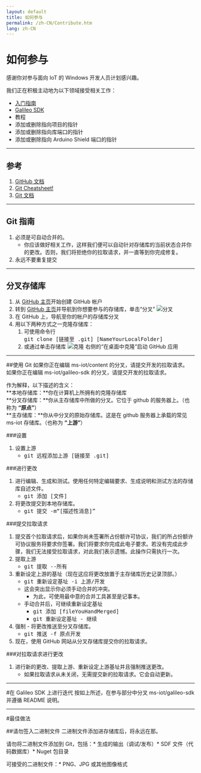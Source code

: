 ```yaml
---
layout: default
title: 如何参与
permalink: /zh-CN/Contribute.htm
lang: zh-CN
---
```


# 如何参与
感谢你对参与面向 IoT 的 Windows 开发人员计划感兴趣。

我们正在积极主动地为以下领域接受相关工作：

* <a href="https://github.com/ms-iot/content" target="_blank">入门指南</a>
* <a href="https://github.com/ms-iot/galileo-sdk" target="_blank">Galileo SDK</a>
* 教程
* 添加或删除指向项目的指针
* 添加或删除指向库端口的指针
* 添加或删除指向 Arduino Shield 端口的指针

___

## 参考
1. <a href="https://help.github.com/" title="GitHub documentation" target="_blank">GitHub 文档</a>
1. <a href="https://github.com/github/training-materials/blob/master/downloads/github-git-cheat-sheet.pdf?raw=true" title="Git Cheatsheet!" target="_blank">Git Cheatsheet!</a>
1. <a href="http://www.git-scm.com/book/en/" title="Git Documentation" target="_blank">Git 文档</a>

___

## Git 指南

1. 必须是可自动合并的。
    * 你应该做好相关工作，这样我们便可以自动针对存储库的当前状态合并你的更改。否则，我们将拒绝你的拉取请求，并一直等到你完成修复。
1. 永远不要重复提交
___

## 分叉存储库
1. 从 <a href="https://github.com/" target="_blank">GitHub 主页</a>开始创建 GitHub 帐户
1. 转到 <a href="https://github.com/" target="_blank">GitHub 主页</a>并导航到你想要参与的存储库，单击“分叉” ![分叉]({{site.baseurl}}/images/GitHubFork.png)
1. 在 GitHub 上，导航至你的帐户的存储库分叉
1. 用以下两种方式之一克隆存储库：
    1. 可使用命令行 <br/> <kbd>git clone \[链接至 .git\] \[NameYourLocalFolder\]</kbd>
    1. 或通过单击存储库 ![克隆]({{site.baseurl}}/images/GitHubClone.png) 右侧的“在桌面中克隆”启动 GitHub 应用

___

##使用 Git
如果你正在编辑 ms-iot/content 的分叉，请提交开发的拉取请求。<br/> 如果你正在编辑 ms-iot/galileo-sdk 的分叉，请提交开发的拉取请求。

作为解释，以下描述的含义：<br/> **本地存储库：**你在计算机上所拥有的克隆存储库<br/> **分叉存储库：**你从主存储库中所做的分叉。它位于 github 的服务器上。（也称为 <b>“原点”</b>）<br/> **主存储库：**你从中分叉的原始存储库。这是在 github 服务器上承载的常见 ms-iot 存储库。（也称为 <b>“上游”</b>）<br/>

###设置
1. 设置上游
    * <kbd>git 远程添加上游 \[链接至 .git\]</kbd>

###进行更改
1. 进行编辑、生成和测试。使用任何特定编辑要求、生成说明和测试方法的存储库自述文件。
    * <kbd>git 添加 \[文件\]</kbd>
1. 将更改提交到本地存储库。
    * <kbd>git 提交 -m“\[描述性消息\]”</kbd>

###提交拉取请求
1. 提交首个拉取请求后，如果你尚未签署所占份额许可协议，我们的所占份额许可协议服务将要求你签署。我们将要求你完成此电子要求。若没有完成此步骤，我们无法接受拉取请求，对此我们表示遗憾。此操作只需执行一次。
1. 提取上游
    * <kbd>git 提取 --所有</kbd>
1. 重新设定上游的基址（现在这应将更改放置于主存储库历史记录顶部。）
    * <kbd>git 重新设定基址 -i 上游/开发</kbd>
    * 这会突出显示你必须手动合并的冲突。
        * 为此，可使用最中意的合并工具甚至是记事本。
    * 手动合并后，可继续重新设定基址
        * <kbd>git 添加 \[fileYouHandMerged\]</kbd>
        * <kbd>git 重新设定基址 - 继续</kbd>
1. 强制 - 将更改推送至分叉存储库。
    * <kbd>git 推送 -f 原点开发</kbd>
1. 现在，使用 GitHub 网站从分叉存储库提交你的拉取请求。

###对拉取请求进行更改
1. 进行新的更改、提取上游、重新设定上游基址并且强制推送更改。
    * 如果拉取请求从未关闭，无需提交新的拉取请求。它会自动更新。

___

#在 Galileo SDK 上进行迭代
按如上所述，在参与部分中分叉 ms-iot/galileo-sdk 并遵循 README 说明。

___

#最佳做法

##请勿签入二进制文件
二进制文件添加进存储库后，将永远在那。

请勿将二进制文件添加到 Git，包括：\* 生成的输出（调试/发布）\* SDF 文件（代码数据库）\* Nuget 包目录

可接受的二进制文件：\* PNG、JPG 或其他图像格式
